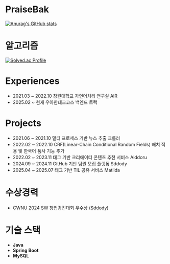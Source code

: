 # PraiseBak

[![Anurag's GitHub stats](https://github-readme-stats.vercel.app/api?username=praisebak)](https://github.com/praisebak/github-readme-stats)

# 알고리즘
[![Solved.ac Profile](http://mazassumnida.wtf/api/v2/generate_badge?boj=praisebak)](https://solved.ac/praisebak/)

# Experiences
- 2021.03 ~ 2022.10 창원대학교 자연어처리 연구실 AIR  
- 2025.02 ~ 현재 우아한테크코스 백엔드 트랙

# Projects
- 2021.06 ~ 2021.10 멀티 프로세스 기반 뉴스 추출 크롤러  
- 2022.02 ~ 2022.10 CRF(Linear-Chain Conditional Random Fields) 배치 적용 및 한국어 품사 기능 추가  
- 2022.02 ~ 2023.11 태그 기반 크리에이터 콘텐츠 추천 서비스 Aiddoru  
- 2024.09 ~ 2024.11 GitHub 기반 팀원 모집 플랫폼 Sddody  
- 2025.04 ~ 2025.07 태그 기반 TIL 공유 서비스 Matilda  

# 수상경력
- CWNU 2024 SW 창업경진대회 우수상 (Sddody)

# 기술 스택
- **Java**
- **Spring Boot**
- **MySQL**
